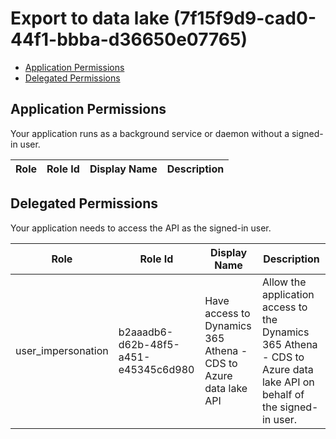 # Export to data lake (7f15f9d9-cad0-44f1-bbba-d36650e07765)
- [Application Permissions](#application-permissions)
- [Delegated Permissions](#delegated-permissions)

## Application Permissions
Your application runs as a background service or daemon without a signed-in user.

| Role | Role Id | Display Name | Description |
|---|---|---|---|

## Delegated Permissions
Your application needs to access the API as the signed-in user. 

| Role | Role Id | Display Name | Description |
|---|---|---|---|
| user_impersonation | b2aaadb6-d62b-48f5-a451-e45345c6d980 | Have access to Dynamics 365 Athena - CDS to Azure data lake API | Allow the application access to the Dynamics 365 Athena - CDS to Azure data lake API on behalf of the signed-in user. |

